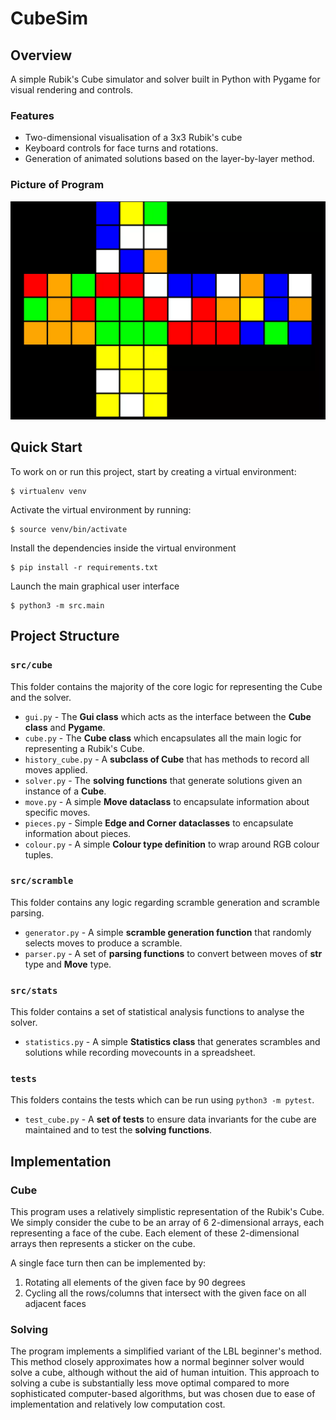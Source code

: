# CubeSim
## Overview
A simple Rubik's Cube simulator and solver built in Python with Pygame for visual rendering and controls.

### Features
* Two-dimensional visualisation of a 3x3 Rubik's cube
* Keyboard controls for face turns and rotations.
* Generation of animated solutions based on the layer-by-layer method.

### Picture of Program
<p align="center">
<img src="/cover.webp" width="800">
<p>

## Quick Start
To work on or run this project, start by creating a virtual environment:
```
$ virtualenv venv
```

Activate the virtual environment by running:
```
$ source venv/bin/activate
```

Install the dependencies inside the virtual environment
```
$ pip install -r requirements.txt
```

Launch the main graphical user interface
```
$ python3 -m src.main
```

## Project Structure
### ``src/cube``
This folder contains the majority of the core logic for representing the Cube and the solver.
- ``gui.py`` - The **Gui class** which acts as the interface between the **Cube class** and **Pygame**.
- ``cube.py`` - The **Cube class** which encapsulates all the main logic for representing a Rubik's Cube.
- ``history_cube.py`` - A **subclass of Cube** that has methods to record all moves applied.
- ``solver.py`` - The **solving functions** that generate solutions given an instance of a **Cube**.
- ``move.py`` - A simple **Move dataclass** to encapsulate information about specific moves.
- ``pieces.py`` - Simple **Edge and Corner dataclasses** to encapsulate information about pieces.
- ``colour.py`` - A simple **Colour type definition** to wrap around RGB colour tuples.

### ``src/scramble``
This folder contains any logic regarding scramble generation and scramble parsing.
- ``generator.py`` - A simple **scramble generation function** that randomly selects moves to produce a scramble.
- ``parser.py`` - A set of **parsing functions** to convert between moves of **str** type and **Move** type.

### ``src/stats``
This folder contains a set of statistical analysis functions to analyse the solver.
- ``statistics.py`` - A simple **Statistics class** that generates scrambles and solutions while recording movecounts in a spreadsheet.

### ``tests``
This folders contains the tests which can be run using ``python3 -m pytest``.
- ``test_cube.py`` - A **set of tests** to ensure data invariants for the cube are maintained and to test the **solving functions**.
 
## Implementation ##
### Cube ###
This program uses a relatively simplistic representation of the Rubik's Cube. We simply consider the cube to be an array of 6 2-dimensional arrays, each representing a face of the cube. Each element of these 2-dimensional arrays then represents a sticker on the cube.

A single face turn then can be implemented by:

1. Rotating all elements of the given face by 90 degrees
2. Cycling all the rows/columns that intersect with the given face on all adjacent faces

### Solving ###
The program implements a simplified variant of the LBL beginner's method. This method closely approximates how a normal beginner solver would solve a cube, although without the aid of human intuition. This approach to solving a cube is substantially less move optimal compared to more sophisticated computer-based algorithms, but was chosen due to ease of implementation and relatively low computation cost.
